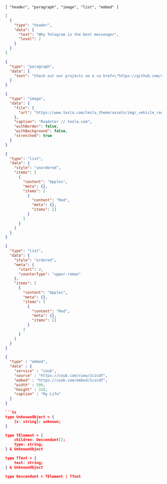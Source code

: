 `[ "header", "paragraph", "image", "list", "embed" ]`

```json
[
  {
    "type": "header",
    "data": {
      "text": "Why Telegram is the best messenger",
      "level": 2
    }
  }
]
```

```json
{
  "type": "paragraph",
  "data": {
    "text": "Check out our projects on a <a href=\"https://github.com/codex-team\">GitHub page</a>."
  }
}
```

```json
{
  "type": "image",
  "data": {
    "file": {
      "url": "https://www.tesla.com/tesla_theme/assets/img/_vehicle_redesign/roadster_and_semi/roadster/hero.jpg"
    },
    "caption": "Roadster // tesla.com",
    "withBorder": false,
    "withBackground": false,
    "stretched": true
  }
}
```

```json
{
  "type": "list",
  "data": {
    "style": "unordered",
    "items": [
      {
        "content": "Apples",
        "meta": {},
        "items": [
          {
            "content": "Red",
            "meta": {},
            "items": []
          }
        ]
      }
    ]
  }
}
```

```json
{
  "type": "list",
  "data": {
    "style": "ordered",
    "meta": {
      "start": 2,
      "counterType": "upper-roman"
    },
    "items": [
      {
        "content": "Apples",
        "meta": {},
        "items": [
          {
            "content": "Red",
            "meta": {},
            "items": []
          }
        ]
      }
    ]
  }
}
```

````json
{
  "type" : "embed",
  "data" : {
    "service" : "coub",
    "source" : "https://coub.com/view/1czcdf",
    "embed" : "https://coub.com/embed/1czcdf",
    "width" : 580,
    "height" : 320,
    "caption" : "My Life"
  }
}

```ts
type UnknownObject = {
    [x: string]: unknown;
}

type TElement = {
    children: Descendant[];
    type: string;
} & UnknownObject

type TText = {
    text: string;
} & UnknownObject

type Descendant = TElement | TText
````
